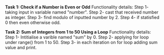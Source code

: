 **Task 1: Check if a Number is Even or Odd**
Functionality details:
Step 1- taking input in variable named "number".
Step 2- cast that received number as integer.
Step 3- find modulo of inputted number by 2.
Step 4- if statisfied 0 then even otherwise odd.


**Task 2: Sum of Integers from 1 to 50 Using a Loop**
Functionality details:
Step 1- Intitialise a varible named "sum" by 0.
Step 2- applying for loop under range() from 1 to 50.
Step 3- in each iteration on for loop adding sum value and print.


